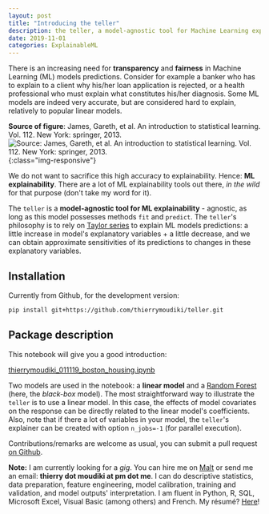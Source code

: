 ```yaml
---
layout: post
title: "Introducing the teller"
description: the teller, a model-agnostic tool for Machine Learning explainability
date: 2019-11-01
categories: ExplainableML
---
```



There is an increasing need for __transparency__ and __fairness__ in Machine Learning (ML) models  predictions. Consider for example a banker who has to explain to a client why his/her loan application is rejected, or a health professional who must explain what constitutes his/her diagnosis. Some ML models are indeed very accurate, but are considered  hard to explain, relatively to popular linear models. 


__Source of figure__: James, Gareth, et al. An introduction to statistical learning. Vol. 112. New York: springer, 2013.
![Source: James, Gareth, et al. An introduction to statistical learning. Vol. 112. New York: springer, 2013.]({{base}}/images/2019-11-01/2019-11-01-image1.png){:class="img-responsive"}


We do not want to sacrifice this high accuracy to explainability.  Hence: __ML explainability__. There are a lot of ML explainability tools out there, _in the wild_ for that purpose (don't take my word for it).

The `teller` is a __model-agnostic tool for ML explainability__ - agnostic, as long as  this model possesses methods `fit` and `predict`. The `teller`'s philosophy is to rely on [Taylor series](https://en.wikipedia.org/wiki/Taylor_series) to explain ML models predictions: a little increase in model's explanatory variables + a little decrease, and we can obtain approximate sensitivities of its predictions to changes in these explanatory variables. 

## Installation 

Currently from Github, for the development version: 

```bash
pip install git+https://github.com/thierrymoudiki/teller.git
```

## Package description

This notebook will give you a good introduction:

[thierrymoudiki_011119_boston_housing.ipynb](https://github.com/thierrymoudiki/teller/blob/master/teller/demo/thierrymoudiki_011119_boston_housing.ipynb)

Two models are used in the notebook: a __linear model__ and a [Random Forest](https://en.wikipedia.org/wiki/Random_forest) (here, the _black-box_ model). The most straightforward way to illustrate the `teller` is to use a linear model. In this case, the effects of model covariates on the response can be directly related to the linear model's coefficients. Also, note that if there a lot of variables in your model, the `teller`'s explainer can be created with option `n_jobs=-1` (for parallel execution).


Contributions/remarks are welcome as usual, you can submit a pull request [on Github](https://github.com/thierrymoudiki/teller).


__Note:__ I am currently looking for a _gig_. You can hire me on [Malt](https://www.malt.fr/profile/thierrymoudiki) or send me an email: __thierry dot moudiki at pm dot me__. I can do descriptive statistics, data preparation, feature engineering, model calibration, training and validation, and model outputs' interpretation. I am fluent in Python, R, SQL, Microsoft Excel, Visual Basic (among others) and French. My résumé? [Here]({{base}}/cv/thierry-moudiki.pdf)!



